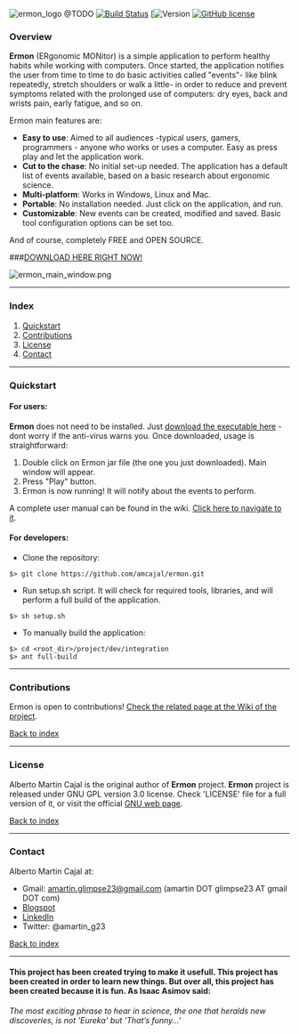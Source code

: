 ![ermon_logo](https://github.com/amcajal/ermon/blob/master/project/doc/media/readme_ermon_logo.png)
@TODO
[![Build Status](https://travis-ci.org/amcajal/gsvmind.svg?branch=master)](https://travis-ci.org/amcajal/gsvmind)
[![Version](https://img.shields.io/badge/Version-1.10.0-brightgreen.svg)
[![GitHub license](https://img.shields.io/github/license/amcajal/gsvmind.svg)](https://github.com/amcajal/gsvmind/blob/master/LICENSE)


### Overview

**Ermon** (ERgonomic MONitor) is a simple application to perform healthy habits while working with computers. Once started, the application notifies the user from time to time to do basic activities called "events"- like blink repeatedly, stretch shoulders or walk a little- in order to reduce and prevent symptoms related with the prolonged use of computers: dry eyes, back and wrists pain, early fatigue, and so on.

Ermon main features are:

- **Easy to use**: Aimed to all audiences -typical users, gamers, programmers - anyone who works or uses a computer. Easy as press play and let the application work.
- **Cut to the chase**: No initial set-up needed. The application has a default list of events available, based on a basic research about ergonomic science.
- **Multi-platform**: Works in Windows, Linux and Mac.
- **Portable**: No installation needed. Just click on the application, and run. 
- **Customizable**: New events can be created, modified and saved. Basic tool configuration options can be set too.

And of course, completely FREE and OPEN SOURCE. 

###[DOWNLOAD HERE RIGHT NOW!](https://github.com/amcajal/ermon/blob/master/downloads/Ermon.jar?raw=true)

![ermon_main_window.png](https://github.com/amcajal/ermon/blob/master/project/doc/media/ermon_main_window.png)

---

### Index

1. [Quickstart](#quickstart)
2. [Contributions](#contributions)
3. [License](#license)
4. [Contact](#contact)

---

### Quickstart

#### For users:
**Ermon** does not need to be installed. Just [download the executable here](https://github.com/amcajal/ermon/blob/master/downloads/Ermon.jar?raw=true) 
-dont worry if the anti-virus warns you. Once downloaded, usage is straightforward:
1. Double click on Ermon jar file (the one you just downloaded). Main window will appear.
2. Press "Play" button.
3. Ermon is now running! It will notify about the events to perform.

A complete user manual can be found in the wiki. [Click here to navigate to it](https://github.com/amcajal/ermon/wiki/User-Manual).

#### For developers:
- Clone the repository: 
```
$> git clone https://github.com/amcajal/ermon.git
```

- Run setup.sh script. It will check for required tools, libraries, and will perform a full build of the application.
```
$> sh setup.sh
```

- To manually build the application:
```
$> cd <root_dir>/project/dev/integration
$> ant full-build
```

---

### Contributions

Ermon is open to contributions! [Check the related page at the Wiki of the project](https://github.com/amcajal/ermon/wiki/Contributions).

[Back to index](#index)

---

### License
Alberto Martin Cajal is the original author of **Ermon** project.
**Ermon** project is released under GNU GPL version 3.0 license. Check 'LICENSE' file for a full version of it, 
or visit the official [GNU web page](https://www.gnu.org/licenses/gpl-3.0.html).

[Back to index](#index)

---

### Contact
Alberto Martin Cajal at:
 
- Gmail: amartin.glimpse23@gmail.com (amartin DOT glimpse23 AT gmail DOT com)
- [Blogspot](http://glimpse-23.blogspot.com.es/)
- [LinkedIn](https://es.linkedin.com/in/alberto-martin-cajal-b0a63379)
- Twitter: @amartin_g23

[Back to index](#index)

---

#### This project has been created trying to make it usefull. This project has been created in order to learn new things. But over all, this project has been created because it is fun. As Isaac Asimov said:

*The most exciting phrase to hear in science, the one that heralds new discoveries, is not 'Eureka' but 'That’s funny...'*
